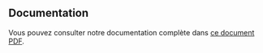 ## Documentation

Vous pouvez consulter notre documentation complète dans [ce document PDF]("/Product_Backlog.pdf").
